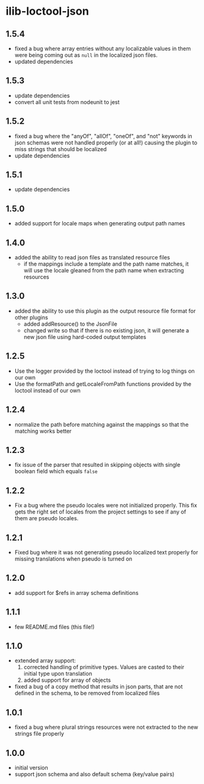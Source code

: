 # ilib-loctool-json

## 1.5.4

-   fixed a bug where array entries without any localizable values in
    them were being coming out as `null` in the localized json files.
-   updated dependencies

## 1.5.3

-   update dependencies
-   convert all unit tests from nodeunit to jest

## 1.5.2

-   fixed a bug where the "anyOf", "allOf", "oneOf", and "not" keywords
    in json schemas were not handled properly (or at all!) causing
    the plugin to miss strings that should be localized
-   update dependencies

## 1.5.1

-   update dependencies

## 1.5.0

-   added support for locale maps when generating output path names

## 1.4.0

-   added the ability to read json files as translated resource files
    -   if the mappings include a template and the path name matches, it
        will use the locale gleaned from the path name when extracting
        resources

## 1.3.0

-   added the ability to use this plugin as the output resource file format for other
    plugins
    -   added addResource() to the JsonFile
    -   changed write so that if there is no existing json, it will generate
        a new json file using hard-coded output templates

## 1.2.5

-   Use the logger provided by the loctool instead of trying to log things on our own
-   Use the formatPath and getLocaleFromPath functions provided by the loctool instead
    of our own

## 1.2.4

-   normalize the path before matching against the mappings so that the matching
    works better

## 1.2.3

-   fix issue of the parser that resulted in skipping objects with
    single boolean field which equals `false`

## 1.2.2

-   Fix a bug where the pseudo locales were not initialized properly. This fix gets
    the right set of locales from the project settings to see if any of them are pseudo locales.

## 1.2.1

-   Fixed bug where it was not generating pseudo localized text properly for missing
    translations when pseudo is turned on

## 1.2.0

-   add support for $refs in array schema definitions

## 1.1.1

-   few README.md files (this file!)

## 1.1.0

-   extended array support:
    1. corrected handling of primitive types. Values are casted to their initial type upon translation
    2. added support for array of objects
-   fixed a bug of a copy method that results in json parts, that are not defined in the schema,
    to be removed from localized files

## 1.0.1

-   fixed a bug where plural strings resources were not extracted to the new
    strings file properly

## 1.0.0

-   initial version
-   support json schema and also default schema (key/value pairs)
